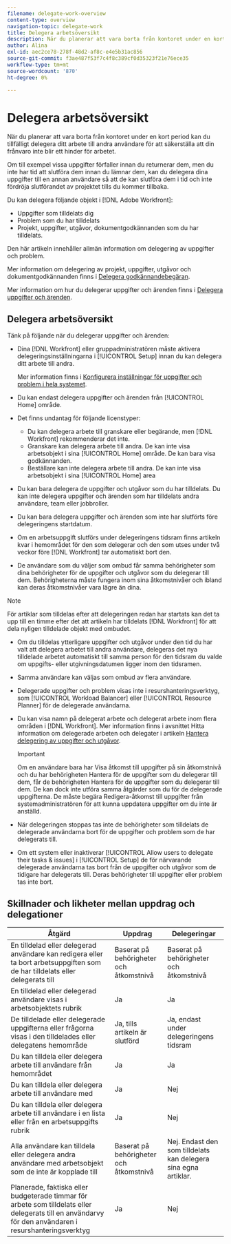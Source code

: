 ```yaml
---
filename: delegate-work-overview
content-type: overview
navigation-topic: delegate-work
title: Delegera arbetsöversikt
description: När du planerar att vara borta från kontoret under en kort period kan du tillfälligt delegera ditt arbete till andra användare för att säkerställa att din frånvaro inte blir ett hinder för arbetet.
author: Alina
exl-id: aec2ce78-278f-48d2-af8c-e4e5b31ac856
source-git-commit: f3ae487f53f7c4f8c389cf0d35323f21e76ece35
workflow-type: tm+mt
source-wordcount: '870'
ht-degree: 0%

---
```


# Delegera arbetsöversikt

När du planerar att vara borta från kontoret under en kort period kan du tillfälligt delegera ditt arbete till andra användare för att säkerställa att din frånvaro inte blir ett hinder för arbetet.

Om till exempel vissa uppgifter förfaller innan du returnerar dem, men du inte har tid att slutföra dem innan du lämnar dem, kan du delegera dina uppgifter till en annan användare så att de kan slutföra dem i tid och inte fördröja slutförandet av projektet tills du kommer tillbaka.

Du kan delegera följande objekt i [!DNL Adobe Workfront]:

<!--
  <li data-mc-conditions="QuicksilverOrClassic.Draft mode"> <p>Projects where you are designated as the Project Owner (not yet, not for the MVP)</p> </li>
  -->

* Uppgifter som tilldelats dig
* Problem som du har tilldelats
* Projekt, uppgifter, utgåvor, dokumentgodkännanden som du har tilldelats.

Den här artikeln innehåller allmän information om delegering av uppgifter och problem.

Mer information om delegering av projekt, uppgifter, utgåvor och dokumentgodkännanden finns i [Delegera godkännandebegäran](../../review-and-approve-work/manage-approvals/delegate-approval-requests.md).

Mer information om hur du delegerar uppgifter och ärenden finns i [Delegera uppgifter och ärenden](../../manage-work/delegate-work/how-to-delegate-work.md).

## Delegera arbetsöversikt

Tänk på följande när du delegerar uppgifter och ärenden:

* Dina [!DNL Workfront] eller gruppadministratören måste aktivera delegeringsinställningarna i [!UICONTROL Setup] innan du kan delegera ditt arbete till andra.

   Mer information finns i [Konfigurera inställningar för uppgifter och problem i hela systemet](../../administration-and-setup/set-up-workfront/configure-system-defaults/set-task-issue-preferences.md).
* Du kan endast delegera uppgifter och ärenden från [!UICONTROL Home] område.
* Det finns undantag för följande licenstyper:

   * Du kan delegera arbete till granskare eller begärande, men [!DNL Workfront] rekommenderar det inte.
   * Granskare kan delegera arbete till andra. De kan inte visa arbetsobjekt i sina [!UICONTROL Home] område. De kan bara visa godkännanden.
   * Beställare kan inte delegera arbete till andra. De kan inte visa arbetsobjekt i sina [!UICONTROL Home] area
* Du kan bara delegera de uppgifter och utgåvor som du har tilldelats. Du kan inte delegera uppgifter och ärenden som har tilldelats andra användare, team eller jobbroller.
* Du kan bara delegera uppgifter och ärenden som inte har slutförts före delegeringens startdatum.
* Om en arbetsuppgift slutförs under delegeringens tidsram finns artikeln kvar i hemområdet för den som delegerar och den som utses under två veckor före [!DNL Workfront] tar automatiskt bort den.
* De användare som du väljer som ombud får samma behörigheter som dina behörigheter för de uppgifter och utgåvor som du delegerar till dem. Behörigheterna måste fungera inom sina åtkomstnivåer och ibland kan deras åtkomstnivåer vara lägre än dina.

>[!NOTE]
>
>  För artiklar som tilldelas efter att delegeringen redan har startats kan det ta upp till en timme efter det att artikeln har tilldelats [!DNL Workfront] för att dela nyligen tilldelade objekt med ombudet.

* Om du tilldelas ytterligare uppgifter och utgåvor under den tid du har valt att delegera arbetet till andra användare, delegeras det nya tilldelade arbetet automatiskt till samma person för den tidsram du valde om uppgifts- eller utgivningsdatumen ligger inom den tidsramen.
* Samma användare kan väljas som ombud av flera användare.
* Delegerade uppgifter och problem visas inte i resurshanteringsverktyg, som [!UICONTROL Workload Balancer] eller [!UICONTROL Resource Planner] för de delegerade användarna.
* Du kan visa namn på delegerat arbete och delegerat arbete inom flera områden i [!DNL Workfront]. Mer information finns i avsnittet Hitta information om delegerade arbeten och delegater i artikeln [Hantera delegering av uppgifter och utgåvor](../delegate-work/how-to-delegate-work.md).


   >[!IMPORTANT]
   >
   >  Om en användare bara har Visa åtkomst till uppgifter på sin åtkomstnivå och du har behörigheten Hantera för de uppgifter som du delegerar till dem, får de behörigheten Hantera för de uppgifter som du delegerar till dem. De kan dock inte utföra samma åtgärder som du för de delegerade uppgifterna. De måste begära Redigera-åtkomst till uppgifter från systemadministratören för att kunna uppdatera uppgifter om du inte är anställd.

* När delegeringen stoppas tas inte de behörigheter som tilldelats de delegerade användarna bort för de uppgifter och problem som de har delegerats till.
* Om ett system eller inaktiverar [!UICONTROL Allow users to delegate their tasks & issues] i [!UICONTROL Setup] de för närvarande delegerade användarna tas bort från de uppgifter och utgåvor som de tidigare har delegerats till. Deras behörigheter till uppgifter eller problem tas inte bort.

## Skillnader och likheter mellan uppdrag och delegationer

| Åtgärd | Uppdrag | Delegeringar |
|--------------------------------------------------------------------------------------------------------------------------------|---------------------------------------|-----------------------------------------------------|
| En tilldelad eller delegerad användare kan redigera eller ta bort arbetsuppgiften som de har tilldelats eller delegerats till | Baserat på behörigheter och åtkomstnivå | Baserat på behörigheter och åtkomstnivå |
| En tilldelad eller delegerad användare visas i arbetsobjektets rubrik | Ja | Ja |
| De tilldelade eller delegerade uppgifterna eller frågorna visas i den tilldelades eller delegatens hemområde | Ja, tills artikeln är slutförd | Ja, endast under delegeringens tidsram |
| Du kan tilldela eller delegera arbete till användare från hemområdet | Ja | Ja |
| Du kan tilldela eller delegera arbete till användare med | Ja | Nej |
| Du kan tilldela eller delegera arbete till användare i en lista eller från en arbetsuppgifts rubrik | Ja | Nej |
| Alla användare kan tilldela eller delegera andra användare med arbetsobjekt som de inte är kopplade till | Baserat på behörigheter och åtkomstnivå | Nej. Endast den som tilldelats kan delegera sina egna artiklar. |
| Planerade, faktiska eller budgeterade timmar för arbete som tilldelats eller delegerats till en användarvy för den användaren i resurshanteringsverktyg | Ja | Nej |
